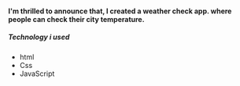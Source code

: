 <h4>I'm thrilled to announce that, I created a weather check app. where people can check their city temperature.</h4>
<h5>Technology i used</h5>
<ul>
  <li>html</li>
  <li>Css</li>
  <li>JavaScript</li>
</ul>

